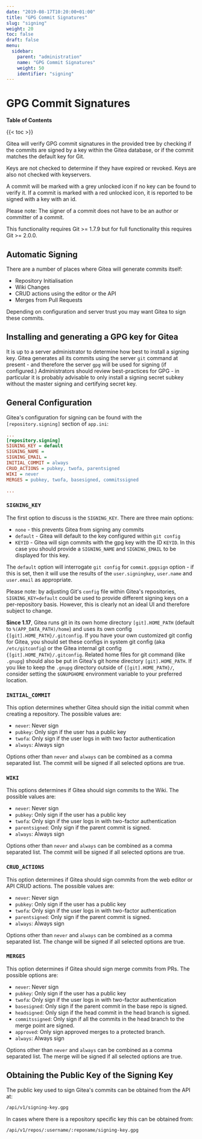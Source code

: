 ```yaml
---
date: "2019-08-17T10:20:00+01:00"
title: "GPG Commit Signatures"
slug: "signing"
weight: 20
toc: false
draft: false
menu:
  sidebar:
    parent: "administration"
    name: "GPG Commit Signatures"
    weight: 50
    identifier: "signing"
---
```


# GPG Commit Signatures

**Table of Contents**

{{< toc >}}

Gitea will verify GPG commit signatures in the provided tree by
checking if the commits are signed by a key within the Gitea database,
or if the commit matches the default key for Git.

Keys are not checked to determine if they have expired or revoked.
Keys are also not checked with keyservers.

A commit will be marked with a grey unlocked icon if no key can be
found to verify it. If a commit is marked with a red unlocked icon,
it is reported to be signed with a key with an id.

Please note: The signer of a commit does not have to be an author or
committer of a commit.

This functionality requires Git >= 1.7.9 but for full functionality
this requires Git >= 2.0.0.

## Automatic Signing

There are a number of places where Gitea will generate commits itself:

- Repository Initialisation
- Wiki Changes
- CRUD actions using the editor or the API
- Merges from Pull Requests

Depending on configuration and server trust you may want Gitea to
sign these commits.

## Installing and generating a GPG key for Gitea

It is up to a server administrator to determine how best to install
a signing key. Gitea generates all its commits using the server `git`
command at present - and therefore the server `gpg` will be used for
signing (if configured.) Administrators should review best-practices
for GPG - in particular it is probably advisable to only install a
signing secret subkey without the master signing and certifying secret
key.

## General Configuration

Gitea's configuration for signing can be found with the
`[repository.signing]` section of `app.ini`:

```ini
...
[repository.signing]
SIGNING_KEY = default
SIGNING_NAME =
SIGNING_EMAIL =
INITIAL_COMMIT = always
CRUD_ACTIONS = pubkey, twofa, parentsigned
WIKI = never
MERGES = pubkey, twofa, basesigned, commitssigned

...
```

### `SIGNING_KEY`

The first option to discuss is the `SIGNING_KEY`. There are three main
options:

- `none` - this prevents Gitea from signing any commits
- `default` - Gitea will default to the key configured within `git config`
- `KEYID` - Gitea will sign commits with the gpg key with the ID
  `KEYID`. In this case you should provide a `SIGNING_NAME` and
  `SIGNING_EMAIL` to be displayed for this key.

The `default` option will interrogate `git config` for
`commit.gpgsign` option - if this is set, then it will use the results
of the `user.signingkey`, `user.name` and `user.email` as appropriate.

Please note: by adjusting Git's `config` file within Gitea's
repositories, `SIGNING_KEY=default` could be used to provide different
signing keys on a per-repository basis. However, this is clearly not an
ideal UI and therefore subject to change.

**Since 1.17**, Gitea runs git in its own home directory `[git].HOME_PATH` (default to `%(APP_DATA_PATH)/home`)
and uses its own config `{[git].HOME_PATH}/.gitconfig`.
If you have your own customized git config for Gitea, you should set these configs in system git config (aka `/etc/gitconfig`)
or the Gitea internal git config `{[git].HOME_PATH}/.gitconfig`.
Related home files for git command (like `.gnupg`) should also be put in Gitea's git home directory `[git].HOME_PATH`.
If you like to keep the `.gnupg` directory outside of `{[git].HOME_PATH}/`, consider setting the `$GNUPGHOME` environment variable to your preferred location.

### `INITIAL_COMMIT`

This option determines whether Gitea should sign the initial commit
when creating a repository. The possible values are:

- `never`: Never sign
- `pubkey`: Only sign if the user has a public key
- `twofa`: Only sign if the user logs in with two factor authentication
- `always`: Always sign

Options other than `never` and `always` can be combined as a comma
separated list. The commit will be signed if all selected options are true.

### `WIKI`

This options determines if Gitea should sign commits to the Wiki.
The possible values are:

- `never`: Never sign
- `pubkey`: Only sign if the user has a public key
- `twofa`: Only sign if the user logs in with two-factor authentication
- `parentsigned`: Only sign if the parent commit is signed.
- `always`: Always sign

Options other than `never` and `always` can be combined as a comma
separated list. The commit will be signed if all selected options are true.

### `CRUD_ACTIONS`

This option determines if Gitea should sign commits from the web
editor or API CRUD actions. The possible values are:

- `never`: Never sign
- `pubkey`: Only sign if the user has a public key
- `twofa`: Only sign if the user logs in with two-factor authentication
- `parentsigned`: Only sign if the parent commit is signed.
- `always`: Always sign

Options other than `never` and `always` can be combined as a comma
separated list. The change will be signed if all selected options are true.

### `MERGES`

This option determines if Gitea should sign merge commits from PRs.
The possible options are:

- `never`: Never sign
- `pubkey`: Only sign if the user has a public key
- `twofa`: Only sign if the user logs in with two-factor authentication
- `basesigned`: Only sign if the parent commit in the base repo is signed.
- `headsigned`: Only sign if the head commit in the head branch is signed.
- `commitssigned`: Only sign if all the commits in the head branch to the merge point are signed.
- `approved`: Only sign approved merges to a protected branch.
- `always`: Always sign

Options other than `never` and `always` can be combined as a comma
separated list. The merge will be signed if all selected options are true.

## Obtaining the Public Key of the Signing Key

The public key used to sign Gitea's commits can be obtained from the API at:

```sh
/api/v1/signing-key.gpg
```

In cases where there is a repository specific key this can be obtained from:

```sh
/api/v1/repos/:username/:reponame/signing-key.gpg
```
